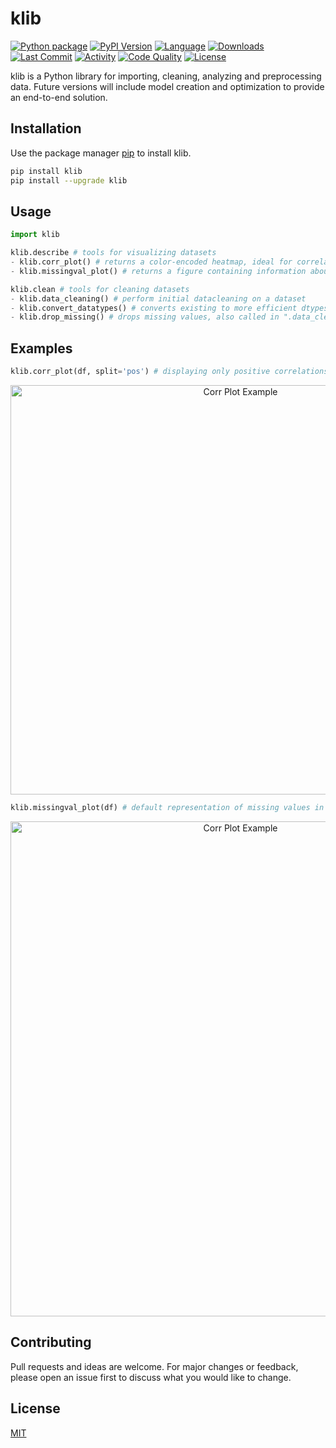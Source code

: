 # klib

[![Python package](https://github.com/akanz1/klib/workflows/Python%20package/badge.svg)](https://github.com/akanz1/klib)
[![PyPI Version](https://img.shields.io/pypi/v/klib)](https://pypi.org/project/klib/)
[![Language](https://img.shields.io/github/languages/top/akanz1/klib)](https://pypi.org/project/klib/)
[![Downloads](https://img.shields.io/pypi/dw/klib)](https://pypi.org/project/klib/)
[![Last Commit](https://img.shields.io/github/last-commit/akanz1/klib)](https://github.com/akanz1/klib)
[![Activity](https://img.shields.io/github/commit-activity/m/akanz1/klib)](https://github.com/akanz1/klib)
[![Code Quality](https://scrutinizer-ci.com/g/akanz1/klib/badges/quality-score.png?b=master)](https://github.com/akanz1/klib)
[![License](https://img.shields.io/pypi/l/klib)](https://github.com/akanz1/klib/blob/master/LICENSE)

klib is a Python library for importing, cleaning, analyzing and preprocessing data. Future versions will include model creation and optimization to provide an end-to-end solution.

## Installation

Use the package manager [pip](https://pip.pypa.io/en/stable/) to install klib.

```bash
pip install klib
pip install --upgrade klib
```

## Usage

```python
import klib

klib.describe # tools for visualizing datasets
- klib.corr_plot() # returns a color-encoded heatmap, ideal for correlations
- klib.missingval_plot() # returns a figure containing information about missing values

klib.clean # tools for cleaning datasets
- klib.data_cleaning() # perform initial datacleaning on a dataset
- klib.convert_datatypes() # converts existing to more efficient dtypes, also called in ".data_cleaning()"
- klib.drop_missing() # drops missing values, also called in ".data_cleaning()"
```

## Examples

```python
klib.corr_plot(df, split='pos') # displaying only positive correlations
```

<p align="center"><img src="https://github.com/akanz1/klib/tree/master/images/example_corr_plot.png" alt="Corr Plot Example" width="720" height="655"></p>

```python
klib.missingval_plot(df) # default representation of missing values in a DataFrame
```

<p align="center"><img src="https://github.com/akanz1/klib/tree/master/images/example_mv_plot.png" alt="Corr Plot Example" width="720" height="792"></p>

## Contributing

Pull requests and ideas are welcome. For major changes or feedback, please open an issue first to discuss what you would like to change.

## License

[MIT](https://choosealicense.com/licenses/mit/)
